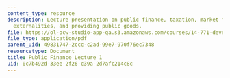 ```yaml
---
content_type: resource
description: Lecture presentation on public finance, taxation, market failures, correcting
  externalities, and providing public goods.
file: https://ol-ocw-studio-app-qa.s3.amazonaws.com/courses/14-771-development-economics-microeconomic-issues-and-policy-models-fall-2008/0c7b492d33ee2f26c39a2d7afc214c8c_lec9.pdf
file_type: application/pdf
parent_uid: 49831747-2ccc-c2ad-99e7-970f76ec7348
resourcetype: Document
title: Public Finance Lecture 1
uid: 0c7b492d-33ee-2f26-c39a-2d7afc214c8c
---
```

